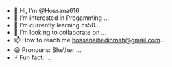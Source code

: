- 👋 Hi, I’m @Hossana616
- 👀 I’m interested in Progamming ...
- 🌱 I’m currently learning cs50...
- 💞️ I’m looking to collaborate on ...
- 📫 How to reach me hossanaihedinmah@gmail.com...
- 😄 Pronouns: She\her ...
- ⚡ Fun fact: ...

<!---
Hossana616/Hossana616 is a ✨ special ✨ repository because its `README.md` (this file) appears on your GitHub profile.
You can click the Preview link to take a look at your changes.
--->
